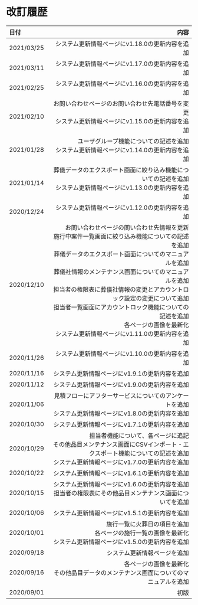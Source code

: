 # 改訂履歴

|日付|内容|
|:---------|------------------:|
|2021/03/25|システム更新情報ページにv1.18.0の更新内容を追加<br/>|
|2021/03/11|システム更新情報ページにv1.17.0の更新内容を追加<br/>|
|2021/02/25|システム更新情報ページにv1.16.0の更新内容を追加<br/>|
|2021/02/10|お問い合わせページのお問い合わせ先電話番号を変更<br/>システム更新情報ページにv1.15.0の更新内容を追加<br/>|
|2021/01/28|ユーザグループ機能についての記述を追加<br/>システム更新情報ページにv1.14.0の更新内容を追加<br/>|
|2021/01/14|葬儀データのエクスポート画面に絞り込み機能についての記述を追加<br/>システム更新情報ページにv1.13.0の更新内容を追加<br/>|
|2020/12/24|システム更新情報ページにv1.12.0の更新内容を追加<br/>|
|2020/12/10|お問い合わせページの問い合わせ先情報を更新<br/>施行中案件一覧画面に絞り込み機能についての記述を追加<br/>葬儀データのエクスポート画面についてのマニュアルを追加<br/>葬儀社情報のメンテナンス画面についてのマニュアルを追加<br/>担当者の権限表に葬儀社情報の変更とアカウントロック設定の変更について追加<br/>担当者一覧画面にアカウントロック機能についての記述を追加<br/>各ページの画像を最新化<br/>システム更新情報ページにv1.11.0の更新内容を追加<br/>|
|2020/11/26|システム更新情報ページにv1.10.0の更新内容を追加<br/>|
|2020/11/16|システム更新情報ページにv1.9.1の更新内容を追加<br/>|
|2020/11/12|システム更新情報ページにv1.9.0の更新内容を追加<br/>|
|2020/11/06|見積フローにアフターサービスについてのアンケートを追加<br/>システム更新情報ページにv1.8.0の更新内容を追加<br/>|
|2020/10/30|システム更新情報ページにv1.7.1の更新内容を追加<br/>|
|2020/10/29|担当者機能について、各ページに追記<br/>その他品目メンテナンス画面にCSVインポート・エクスポート機能についての記述を追加<br/>システム更新情報ページにv1.7.0の更新内容を追加<br/>|
|2020/10/22|システム更新情報ページにv1.6.1の更新内容を追加<br/>|
|2020/10/15|システム更新情報ページにv1.6.0の更新内容を追加<br/>担当者の権限表にその他品目メンテナンス画面についてを追加<br/>|
|2020/10/06|システム更新情報ページにv1.5.1の更新内容を追加|
|2020/10/01|施行一覧に火葬日の項目を追加<br/>各ページの施行一覧の画像を最新化<br/>システム更新情報ページにv1.5.0の更新内容を追加|
|2020/09/18|システム更新情報ページを追加|
|2020/09/16|各ページの画像を最新化<br/>その他品目データのメンテナンス画面についてのマニュアルを追加|
|2020/09/01|初版|
